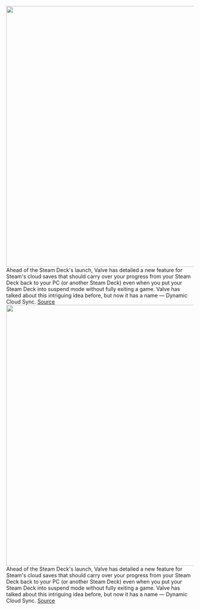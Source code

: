 <img src='https://cdn.vox-cdn.com/thumbor/nLI0PXO8DF1S7bBe_JFhSck9Od0=/0x0:1852x1036/1200x800/filters:focal(778x370:1074x666)/cdn.vox-cdn.com/uploads/chorus_image/image/70427592/Screen_Shot_2022_01_24_at_1.44.26_PM.0.png' width='700px' /><br/>
Ahead of the Steam Deck's launch, Valve has detailed a new feature for Steam's cloud saves that should carry over your progress from your Steam Deck back to your PC (or another Steam Deck) even when you put your Steam Deck into suspend mode without fully exiting a game. Valve has talked about this intriguing idea before, but now it has a name — Dynamic Cloud Sync.
<a href='https://www.theverge.com/2022/1/24/22899721/valve-steam-deck-dynamic-cloud-sync-games-pc'> Source <a/><img src='https://cdn.vox-cdn.com/thumbor/nLI0PXO8DF1S7bBe_JFhSck9Od0=/0x0:1852x1036/1200x800/filters:focal(778x370:1074x666)/cdn.vox-cdn.com/uploads/chorus_image/image/70427592/Screen_Shot_2022_01_24_at_1.44.26_PM.0.png' width='700px' /><br/>
Ahead of the Steam Deck's launch, Valve has detailed a new feature for Steam's cloud saves that should carry over your progress from your Steam Deck back to your PC (or another Steam Deck) even when you put your Steam Deck into suspend mode without fully exiting a game. Valve has talked about this intriguing idea before, but now it has a name — Dynamic Cloud Sync.
<a href='https://www.theverge.com/2022/1/24/22899721/valve-steam-deck-dynamic-cloud-sync-games-pc'> Source <a/>